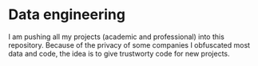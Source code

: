 # Data engineering
I am pushing all my projects (academic and professional) into this repository. Because of the privacy of some companies I obfuscated most data and code, the idea is to give trustworty code for new projects.
